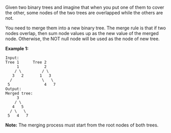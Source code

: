 Given two binary trees and imagine that when you put one of them to cover the other, some nodes of the two trees are overlapped while the others are not.

You need to merge them into a new binary tree. The merge rule is that if two nodes overlap, then sum node values up as the new value of the merged node. Otherwise, the NOT null node will be used as the node of new tree.

**Example 1:**
```
Input:
Tree 1      Tree 2
     1           2
    / \         / \
   3   2       1   3
  /             \   \
 5               4   7
Output:
Merged tree:
     3
    / \
   4   5
  / \   \
 5   4   7
```

**Note:** The merging process must start from the root nodes of both trees.